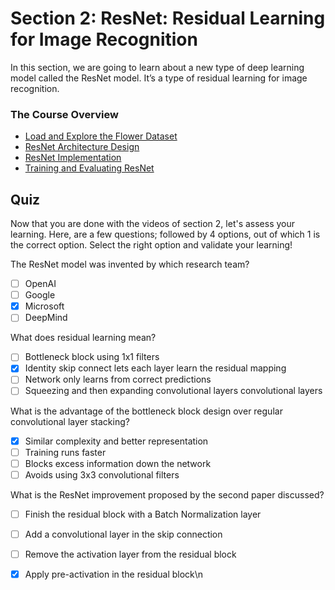# Section 2: ResNet: Residual Learning for Image Recognition

In this section, we are going to learn about a new type of deep learning model called the ResNet model. It’s a type of residual learning for image recognition.

### The Course Overview
* [Load and Explore the Flower Dataset](./Section%202/Lesson%202.1/Dataset-Flowers.ipynb)
* [ResNet Architecture Design](./Section%202/Lesson%202.2/Theory-RestNet.ipynb)
* [ResNet Implementation](./Section%202/Lesson%202.3/Model-ResNet.ipynb)
* [Training and Evaluating ResNet](./Section%202/Lesson%202.4/Training-RestNet.ipynb)

## Quiz
Now that you are done with the videos of section 2, let's assess your learning. Here, are a few questions; followed by 4 options, out of which 1 is the correct option. Select the right option and validate your learning!


The ResNet model was invented by which research team?
- [ ] OpenAI
- [ ] Google
- [x] Microsoft
- [ ] DeepMind

What does residual learning mean?
- [ ] Bottleneck block using 1x1 filters
- [x] Identity skip connect lets each layer learn the residual mapping
- [ ] Network only learns from correct predictions
- [ ] Squeezing and then expanding convolutional layers convolutional layers

What is the advantage of the bottleneck block design over regular convolutional layer stacking?
- [x] Similar complexity and better representation
- [ ] Training runs faster
- [ ] Blocks excess information down the network
- [ ] Avoids using 3x3 convolutional filters

What is the ResNet improvement proposed by the second paper discussed?
- [ ] Finish the residual block with a Batch Normalization layer
- [ ] Add a convolutional layer in the skip connection
- [ ] Remove the activation layer from the residual block
- [x] Apply pre-activation in the residual block\n
   